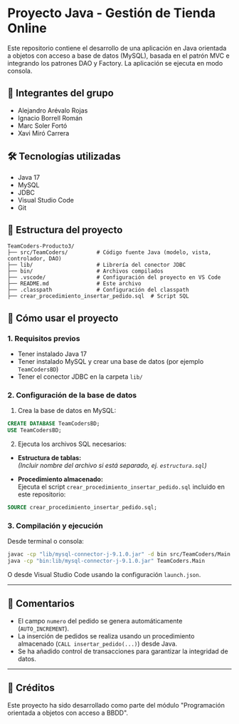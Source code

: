 # Proyecto Java - Gestión de Tienda Online

Este repositorio contiene el desarrollo de una aplicación en Java orientada a objetos con acceso a base de datos (MySQL), basada en el patrón MVC e integrando los patrones DAO y Factory. La aplicación se ejecuta en modo consola.

## 👥 Integrantes del grupo

- Alejandro Arévalo Rojas
- Ignacio Borrell Román
- Marc Soler Fortó
- Xavi Miró Carrera

## 🛠️ Tecnologías utilizadas

- Java 17
- MySQL
- JDBC
- Visual Studio Code
- Git

## 📁 Estructura del proyecto

```
TeamCoders-Producto3/
├── src/TeamCoders/         # Código fuente Java (modelo, vista, controlador, DAO)
├── lib/                    # Librería del conector JDBC
├── bin/                    # Archivos compilados
├── .vscode/                # Configuración del proyecto en VS Code
├── README.md               # Este archivo
├── .classpath              # Configuración del classpath
├── crear_procedimiento_insertar_pedido.sql  # Script SQL
```

## 🧩 Cómo usar el proyecto

### 1. Requisitos previos

- Tener instalado Java 17
- Tener instalado MySQL y crear una base de datos (por ejemplo `TeamCodersBD`)
- Tener el conector JDBC en la carpeta `lib/`

### 2. Configuración de la base de datos

1. Crea la base de datos en MySQL:

```sql
CREATE DATABASE TeamCodersBD;
USE TeamCodersBD;
```

2. Ejecuta los archivos SQL necesarios:

- **Estructura de tablas:**  
  *(Incluir nombre del archivo si está separado, ej. `estructura.sql`)*

- **Procedimiento almacenado:**  
  Ejecuta el script `crear_procedimiento_insertar_pedido.sql` incluido en este repositorio:
  
```sql
SOURCE crear_procedimiento_insertar_pedido.sql;
```

### 3. Compilación y ejecución

Desde terminal o consola:

```bash
javac -cp "lib/mysql-connector-j-9.1.0.jar" -d bin src/TeamCoders/Main.java
java -cp "bin:lib/mysql-connector-j-9.1.0.jar" TeamCoders.Main
```

O desde Visual Studio Code usando la configuración `launch.json`.

---

## 💬 Comentarios

- El campo `numero` del pedido se genera automáticamente (`AUTO_INCREMENT`).
- La inserción de pedidos se realiza usando un procedimiento almacenado (`CALL insertar_pedido(...)`) desde Java.
- Se ha añadido control de transacciones para garantizar la integridad de datos.

---

## 📌 Créditos

Este proyecto ha sido desarrollado como parte del módulo "Programación orientada a objetos con acceso a BBDD".